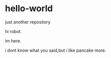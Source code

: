 # hello-world
just another repository

hi robot.

im here.

i dont know what you said,but i like pancake more.
